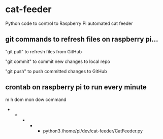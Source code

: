 # cat-feeder
Python code to control to Raspberry Pi automated cat feeder

## git commands to refresh files on raspberry pi...

"git pull" to refresh files from GitHub

"git commit" to commit new changes to local repo

"git push" to push committed changes to GitHub 

## crontab on raspberry pi to run every minute
m h  dom mon dow   command
* * * * * python3 /home/pi/dev/cat-feeder/CatFeeder.py
